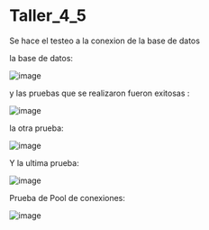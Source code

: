 # Taller_4_5
Se hace el testeo a la conexion de la base de datos 

la base de datos:

![image](https://user-images.githubusercontent.com/125584676/236595426-5bdfa8eb-4d08-47c2-8393-9c7324ef540f.png)

y las pruebas que se realizaron fueron exitosas :

![image](https://user-images.githubusercontent.com/125584676/236595471-8e9ca4b9-eddb-4e99-9240-cab4fc2fa642.png)


la otra prueba:

![image](https://user-images.githubusercontent.com/125584676/236595498-4ddcf32d-e139-4bb2-9710-a53c7413ef6f.png)


Y la ultima prueba:

![image](https://user-images.githubusercontent.com/125584676/236595518-a822b49a-f68b-413c-b368-8da569ad025a.png)


Prueba de Pool de conexiones:

![image](https://user-images.githubusercontent.com/125584676/236596043-14fc1c4a-2236-45ae-8cef-484a5fd39ff3.png)


